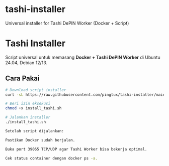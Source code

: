 # tashi-installer
Universal installer for Tashi DePIN Worker (Docker + Script)

# Tashi Installer

Script universal untuk memasang **Docker + Tashi DePIN Worker** di Ubuntu 24.04, Debian 12/13.

## Cara Pakai
```bash
# Download script installer
curl -sL https://raw.githubusercontent.com/pingtux/tashi-installer/main/install_tashi.sh -o install_tashi.sh

# Beri izin eksekusi
chmod +x install_tashi.sh

# Jalankan installer
./install_tashi.sh

Setelah script dijalankan:

Pastikan Docker sudah berjalan.

Buka port 39065 TCP/UDP agar Tashi Worker bisa bekerja optimal.

Cek status container dengan docker ps -a.
